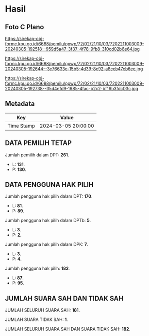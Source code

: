 # Hasil

## Foto C Plano

https://sirekap-obj-formc.kpu.go.id/6688/pemilu/ppwp/72/02/21/10/03/7202211003009-20240305-192518--959d5a47-3f37-4f78-9fb8-310cd02b6e64.jpg

https://sirekap-obj-formc.kpu.go.id/6688/pemilu/ppwp/72/02/21/10/03/7202211003009-20240305-192644--3c76633c-15b5-4d39-8c92-a8ccb47cb6ec.jpg

https://sirekap-obj-formc.kpu.go.id/6688/pemilu/ppwp/72/02/21/10/03/7202211003009-20240305-192738--35d4efd9-1685-4fac-b2c2-bf16b3fdc03c.jpg


## Metadata

| Key        | Value               |
| ---------- | ------------------- |
| Time Stamp | 2024-03-05 20:00:00 |


## DATA PEMILIH TETAP

Jumlah pemilih dalam DPT: **261**.
 * L: **131**.
 * P: **130**.

## DATA PENGGUNA HAK PILIH

Jumlah pengguna hak pilih dalam DPT: **170**.
 * L: **81**.
 * P: **89**.

Jumlah pengguna hak pilih dalam DPTb: **5**.
 * L: **3**.
 * P: **2**.

Jumlah pengguna hak pilih dalam DPK: **7**.
 * L: **3**.
 * P: **4**.

Jumlah pengguna hak pilih: **182**.
 * L: **87**.
 * P: **95**.

## JUMLAH SUARA SAH DAN TIDAK SAH

JUMLAH SELURUH SUARA SAH: **181**.

JUMLAH SUARA TIDAK SAH: **1**.

JUMLAH SELURUH SUARA SAH DAN SUARA TIDAK SAH: **182**.


